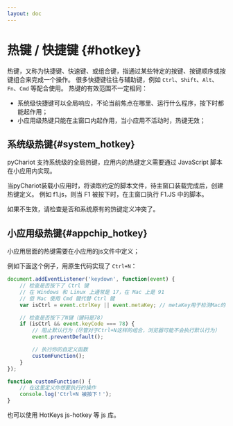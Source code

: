 ```yaml
---
layout: doc
---
```


# 热键 / 快捷键 {#hotkey}

热键，又称为快捷键、快速键、或组合键，指通过某些特定的按键、按键顺序或按键组合来完成一个操作。
很多快捷键往往与辅助键，例如 `Ctrl`、`Shift`、`Alt`、`Fn`、`Cmd` 等配合使用。
热键的有效范围不一定相同：
- 系统级快捷键可以全局响应，不论当前焦点在哪里、运行什么程序，按下时都能起作用；
- 小应用级热键只能在主窗口内起作用，当小应用不活动时，热键无效；

## 系统级热键{#system_hotkey}
pyChariot 支持系统级的全局热键，应用内的热键定义需要通过 JavaScript 脚本在小应用内实现。

当pyChariot装载小应用时，将读取约定的脚本文件，待主窗口装载完成后，创建热键定义。
例如 f1.js，则当 F1 被按下时，在主窗口执行 F1.JS 中的脚本。

如果不生效，请检查是否和系统原有的热键定义冲突了。

## 小应用级热键{#appchip_hotkey}

小应用层面的热键需要在小应用的js文件中定义；

例如下面这个例子，用原生代码实现了 `Ctrl+N`：

```javascript
document.addEventListener('keydown', function(event) {
    // 检查是否按下了 Ctrl 键
    // 在 Windows 和 Linux 上通常是 17，在 Mac 上是 91
    // 但 Mac 使用 Cmd 键代替 Ctrl 键
    var isCtrl = event.ctrlKey || event.metaKey; // metaKey用于检测Mac的Cmd键

    // 检查是否按下了N键（键码是78）
    if (isCtrl && event.keyCode === 78) {
        // 阻止默认行为（尽管对于Ctrl+N这样的组合，浏览器可能不会执行默认行为）
        event.preventDefault();

        // 执行你的自定义函数
        customFunction();
    }
});

function customFunction() {
    // 在这里定义你想要执行的操作
    console.log('Ctrl+N 被按下！');
}
```
也可以使用 HotKeys js-hotkey 等 js 库。


